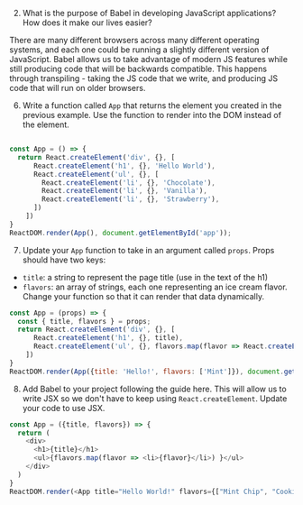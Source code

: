 2. What is the purpose of Babel in developing JavaScript applications? How does it make our lives easier?

There are many different browsers across many different operating systems, and each one could be running a slightly different version of JavaScript. Babel allows us to take advantage of modern JS features while still producing code that will be backwards compatible. This happens through transpiling - taking the JS code that we write, and producing JS code that will run on older browsers.

6. Write a function called `App` that returns the element you created in the previous example. Use the function to render into the DOM instead of the element.

```js

const App = () => {
  return React.createElement('div', {}, [
      React.createElement('h1', {}, 'Hello World'),
      React.createElement('ul', {}, [
        React.createElement('li', {}, 'Chocolate'),
        React.createElement('li', {}, 'Vanilla'),
        React.createElement('li', {}, 'Strawberry'),
      ])
    ])
}
ReactDOM.render(App(), document.getElementById('app'));
```

7. Update your `App` function to take in an argument called `props`. Props should have two keys:
  * `title`: a string to represent the page title (use in the text of the h1)
  * `flavors`: an array of strings, each one representing an ice cream flavor.
Change your function so that it can render that data dynamically.

```js
const App = (props) => {
  const { title, flavors } = props;
  return React.createElement('div', {}, [
      React.createElement('h1', {}, title),
      React.createElement('ul', {}, flavors.map(flavor => React.createElement('li', {}, flavor)))
    ])
}
ReactDOM.render(App({title: 'Hello!', flavors: ['Mint']}), document.getElementById('app'));
```

8. Add Babel to your project following the guide here. This will allow us to write JSX so we don't have to keep using `React.createElement`. Update your code to use JSX.


```js
const App = ({title, flavors}) => {
  return (
    <div>
      <h1>{title}</h1>
      <ul>{flavors.map(flavor => <li>{flavor}</li>) }</ul>
    </div>
  )
}
ReactDOM.render(<App title="Hello World!" flavors={["Mint Chip", "Cookie Dough"]} />, document.getElementById('app'));
```